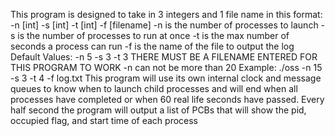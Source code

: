 This program is designed to take in 3 integers and 1 file name in this format:
-n [int] -s [int] -t [int] -f [filename]
-n is the number of processes to launch
-s is the number of processes to run at once
-t is the max number of seconds a process can run
-f is the name of the file to output the log
Default Values: -n 5 -s 3 -t 3
THERE MUST BE A FILENAME ENTERED FOR THIS PROGRAM TO WORK
-n can not be more than 20
Example: ./oss -n 15 -s 3 -t 4 -f log.txt
This program will use its own internal clock and message queues to know when to launch child processes and will end when all processes have completed or when 60 real life seconds have passed. Every half second the program will output a list of PCBs that will show the pid, occupied flag, and start time of each process
